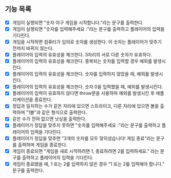 ## 기능 목록

- [x] 게임이 실행되면 "숫자 야구 게임을 시작합니다."라는 문구를 출력한다.
- [x] 게임이 실행되면 "숫자를 입력해주세요 :"라는 문구를 출력하고 플레이어의 입력을 기다린다.
- [x] 게임을 시작하면 컴퓨터가 임의로 숫자를 생성한다. 이 숫자는 플레이어가 맞추기 전까지 바뀌지 않는다.
- [x] 플레이어의 입력의 유효성을 체크한다. 3자리의 서로 다른 숫자가 유효하다.
- [x] 플레이어의 입력의 유효성을 체크한다. 중복되는 숫자를 입력할 경우 예외를 발생시킨다.
- [x] 플레이어의 입력의 유효성을 체크한다. 숫자를 입력하지 않았을 때, 예외를 발생시킨다.
- [x] 플레이어의 입력의 유효성을 체크한다. 숫자 0을 입력했을 때, 예외를 발생시킨다.
- [x] 플레이어의 입력이 유효하지 않다면 throw문을 사용하여 예외를 발생시킨 후 애플리케이션을 종료한다.
- [x] 정답과 일치하는 수가 같은 자리에 있으면 스트라이크, 다른 자리에 있으면 볼을 출력하며 "1볼"과 같은 형식으로 출력한다.
- [x] 같은 수가 전혀 없으면 낫싱을 출력한다.
- [x] 플레이어가 정답을 맞추지 못하면 "숫자를 입력해주세요 :"라는 문구를 출력하고 플레이어의 입력을 기다린다.
- [x] 플레이어가 정답을 맞추면 "3개의 숫자를 모두 맞히셨습니다! 게임 종료"라는 문구를 출력하며 게임을 종료한다.
- [x] 게임이 종료되면 "게임을 새로 시작하려면 1, 종료하려면 2를 입력하세요." 라는 문구를 출력하고 플레이어의 입력을 기다린다.
- [x] 게임이 종료됐을 때, 1 또는 2를 입력하지 않은 경우 "1 또는 2를 입력해야 합니다." 문구를 출력한다.
